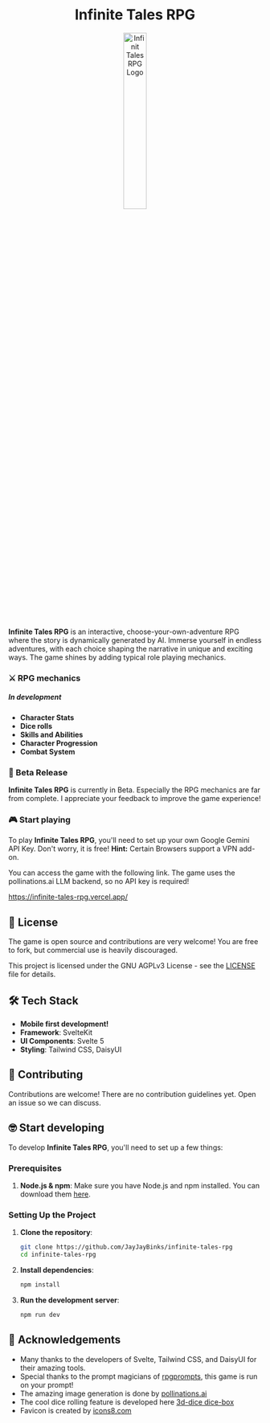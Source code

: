 <h1 align="center">Infinite Tales RPG</h1>

<p align="center">
  <img width="30%" src="src/lib/assets/logo-removebg.png" alt="Infinit Tales RPG Logo"/>
</p>

**Infinite Tales RPG** is an interactive, choose-your-own-adventure RPG where the story is dynamically generated by AI. Immerse yourself in endless adventures, with each choice shaping the narrative in unique and exciting ways. The game shines by adding typical role playing mechanics.

### ⚔️ RPG mechanics
##### In development
- **Character Stats**
- **Dice rolls**
- **Skills and Abilities**
- **Character Progression**
- **Combat System**


### 🚀 Beta Release

**Infinite Tales RPG** is currently in Beta. Especially the  RPG mechanics are far from complete.
I appreciate your feedback to improve the game experience!

### 🎮 Start playing

To play **Infinite Tales RPG**, you'll need to set up your own Google Gemini API Key. Don't worry, it is free! **Hint:** Certain Browsers support a VPN add-on.

You can access the game with the following link. The game uses the pollinations.ai LLM backend, so no API key is required!

https://infinite-tales-rpg.vercel.app/


## 📝 License

The game is open source and contributions are very welcome! You are free to fork, but commercial use is heavily discouraged.

This project is licensed under the GNU AGPLv3 License - see the [LICENSE](LICENSE) file for details.

## 🛠️ Tech Stack

- **Mobile first development!**
- **Framework**: SvelteKit
- **UI Components**: Svelte 5
- **Styling**: Tailwind CSS, DaisyUI

## 🤝 Contributing

Contributions are welcome! There are no contribution guidelines yet.
Open an issue so we can discuss.


## 🤓 Start developing

To develop **Infinite Tales RPG**, you'll need to set up a few things:

### Prerequisites

1. **Node.js & npm**: Make sure you have Node.js and npm installed. You can download them [here](https://nodejs.org/).

### Setting Up the Project

1. **Clone the repository**:
    ```bash
    git clone https://github.com/JayJayBinks/infinite-tales-rpg
    cd infinite-tales-rpg
    ```

2. **Install dependencies**:
    ```bash
    npm install
    ```

3. **Run the development server**:
    ```bash
    npm run dev
    ```

## 🎉 Acknowledgements

- Many thanks to the developers of Svelte, Tailwind CSS, and DaisyUI for their amazing tools.
- Special thanks to the prompt magicians of <a class="link" href="https://www.rpgprompts.com/" target="_blank">rpgprompts</a>, this game is run on your prompt!
- The amazing image generation is done by <a href="https://pollinations.ai/" target="_blank">pollinations.ai</a>
- The cool dice rolling feature is developed here <a class="link" href="https://github.com/3d-dice/dice-box" target="_blank">3d-dice dice-box</a>
- Favicon is created by <a href="https://icons8.com" target="_blank">icons8.com</a>